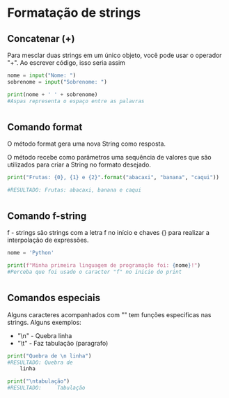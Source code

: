 # Formatação de strings 

## Concatenar (+)

Para mesclar duas strings em um único objeto, você pode usar o operador "+". Ao escrever código, isso seria assim

~~~python
nome = input("Nome: ")
sobrenome = input("Sobrenome: ")

print(nome + ' ' + sobrenome)
#Aspas representa o espaço entre as palavras
~~~
#
## Comando format

O método format gera uma nova String como resposta.

O método recebe como parâmetros uma sequência de valores que são utilizados para criar a String no formato desejado.

~~~python
print("Frutas: {0}, {1} e {2}".format("abacaxi", "banana", "caqui"))

#RESULTADO: Frutas: abacaxi, banana e caqui
~~~
#

## Comando f-string 

f - strings são strings com a letra f no início e chaves {} para realizar a interpolação de expressões.

~~~python
nome = 'Python'

print(f"Minha primeira linguagem de programação foi: {nome}!")
#Perceba que foi usado o caracter "f" no inicio do print
~~~

#

## Comandos especiais 

Alguns caracteres acompanhados com "\" tem funções especificas nas strings. Alguns exemplos:

* "\n" - Quebra linha 
* "\t" - Faz tabulação (paragrafo)

~~~python
print("Quebra de \n linha")
#RESULTADO: Quebra de
    linha

print("\ntabulação")
#RESULTADO:     Tabulação

~~~

